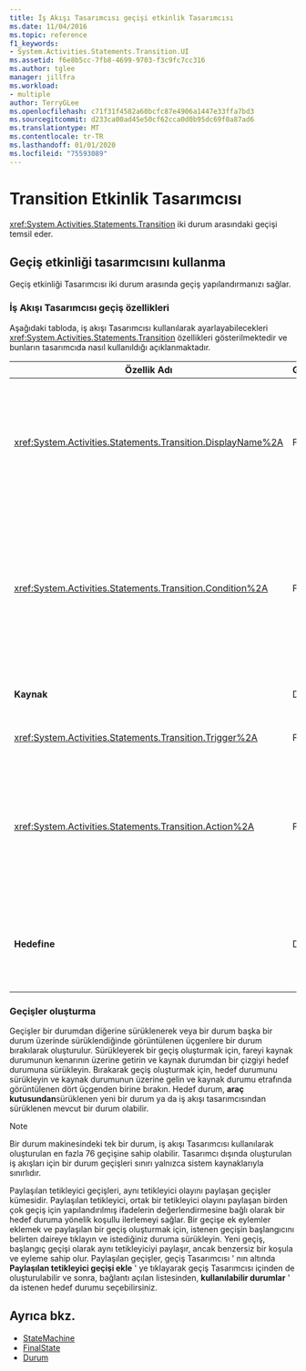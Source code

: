 ```yaml
---
title: İş Akışı Tasarımcısı geçişi etkinlik Tasarımcısı
ms.date: 11/04/2016
ms.topic: reference
f1_keywords:
- System.Activities.Statements.Transition.UI
ms.assetid: f6e8b5cc-7fb8-4699-9703-f3c9fc7cc316
ms.author: tglee
manager: jillfra
ms.workload:
- multiple
author: TerryGLee
ms.openlocfilehash: c71f31f4582a60bcfc87e4906a1447e33ffa7bd3
ms.sourcegitcommit: d233ca00ad45e50cf62cca0d0b95dc69f0a87ad6
ms.translationtype: MT
ms.contentlocale: tr-TR
ms.lasthandoff: 01/01/2020
ms.locfileid: "75593089"
---
```

# <a name="transition-activity-designer"></a>Transition Etkinlik Tasarımcısı

<xref:System.Activities.Statements.Transition> iki durum arasındaki geçişi temsil eder.

## <a name="using-the-transition-activity-designer"></a>Geçiş etkinliği tasarımcısını kullanma

Geçiş etkinliği Tasarımcısı iki durum arasında geçiş yapılandırmanızı sağlar.

### <a name="transition-properties-in-the-workflow-designer"></a>İş Akışı Tasarımcısı geçiş özellikleri

Aşağıdaki tabloda, iş akışı Tasarımcısı kullanılarak ayarlayabilecekleri <xref:System.Activities.Statements.Transition> özellikleri gösterilmektedir ve bunların tasarımcıda nasıl kullanıldığı açıklanmaktadır.

|Özellik Adı|Gerekli|Kullanım|
|-|--------------|-|
|<xref:System.Activities.Statements.Transition.DisplayName%2A>|False|<xref:System.Activities.Statements.Transition> etkinlik tasarımcısının kolay adını belirtir. Varsayılan değer **T1**' dir. Değer, genişletilmiş geçiş tasarımcısının üst bilgisinde ve genişletilmiş geçiş Tasarımcısı içindeki eylem bölümünde bulunan özellik kılavuzunda düzenlenebilir. <xref:System.Activities.Activity.DisplayName%2A>, iş akışı tasarımcısının üst kısmında görüntülenen içerik haritası gezintisinde kullanılır.<br /><br /> <xref:System.Activities.Activity.DisplayName%2A> kesinlikle gerekli olmasa da, bir tane kullanmak en iyi uygulamadır.|
|<xref:System.Activities.Statements.Transition.Condition%2A>|False|Varsa, denetim hedef durumuna geçirilmeden önce **true** olarak değerlendirilmesi gereken bir ifade belirtir. Bu koşul, özellik kılavuzunda ve genişletilmiş geçiş tasarımcısında düzenlenebilir. Paylaşılan bir geçişte birden çok koşul, geçiş tasarımcısında göründükleri sırayla değerlendirilir. **Note:**  Bir geçişin <xref:System.Activities.Statements.Transition.Condition%2A> **false** olarak değerlendirilirse (veya paylaşılan bir tetikleyici geçişinin tüm koşullarının **yanlış**olduğunu değerlendirmesi), geçişin gerçekleşmeyeceğini ve durumdan gelen tüm geçişlerin her tetikleyicisinin yeniden planlanacağını unutmayın. Bu öğreticide, koşulların yapılandırıldığı şekilde bu durum gerçekleşmemelidir (tahminin doğru veya hatalı olması için özel eylemlerdir).|
|**Kaynak**|Doğru|Bu geçişin kaynaklandığı durumu gösterir. Kaynak durumunun adına tıklamak, tasarımcı görünümünü bu durumun genişletilmiş bir görünümüne geçirir. Bu değer, geçiş oluşturulduğunda ayarlanır ve değiştirilemez.|
|<xref:System.Activities.Statements.Transition.Trigger%2A>|False|Tamamlanması geçişi Başlatan etkinliği belirtir. Bu etkinliği ayarlamak için, **araç kutusundan** bir etkinliği sürükleyin ve geçişin **tetikleme** bölümüne bırakın.|
|<xref:System.Activities.Statements.Transition.Action%2A>|False|Tetikleyici etkinliği tamamlandığında ve varsa <xref:System.Activities.Statements.Transition.Condition%2A>, **true**olarak değerlendirilirse yürütülen etkinliği belirtir. Bu etkinlik, kaynak durumu için <xref:System.Activities.Statements.State.Exit%2A> etkinliği varsa, hedef duruma geçiş yaparken yürütülür. Geçiş Tasarımcısı genişletildiğinde, bu değer **araç kutusundan** bir etkinlik sürüklenerek geçişin **eylem** bölümüne bırakılarak ayarlanabilir. Tek bir geçiş için birden çok eylem olabilir. Tek tek eylemler genişletilebilir ve uygulanabilir olur ve bir geçişte birden çok eylem olduğunda, eylemde görüntülenen yukarı veya aşağı oka tıklanarak sıralanabilir.|
|**Hedefine**|Doğru|Geçiş tamamlandıktan sonra durum makinesinin geçiş durumunu gösterir. Bu, nesne modelindeki geçişin <xref:System.Activities.Statements.Transition.To%2A> özelliğine karşılık gelir. Hedef durumunun adına tıklamak, tasarımcı görünümünü bu durumun genişletilmiş bir görünümüne geçirir. Bu değer, geçiş oluşturulduğunda ayarlanır ve geçişi tasarımcıda hedef durumuna bağlayan ok sürüklenerek değiştirilebilir.|

### <a name="creating-transitions"></a>Geçişler oluşturma

Geçişler bir durumdan diğerine sürüklenerek veya bir durum başka bir durum üzerinde sürüklendiğinde görüntülenen üçgenlere bir durum bırakılarak oluşturulur. Sürükleyerek bir geçiş oluşturmak için, fareyi kaynak durumunun kenarının üzerine getirin ve kaynak durumdan bir çizgiyi hedef durumuna sürükleyin. Bırakarak geçiş oluşturmak için, hedef durumunu sürükleyin ve kaynak durumunun üzerine gelin ve kaynak durumu etrafında görüntülenen dört üçgenden birine bırakın. Hedef durum, **araç kutusundan**sürüklenen yeni bir durum ya da iş akışı tasarımcısından sürüklenen mevcut bir durum olabilir.

> [!NOTE]
> Bir durum makinesindeki tek bir durum, iş akışı Tasarımcısı kullanılarak oluşturulan en fazla 76 geçişine sahip olabilir. Tasarımcı dışında oluşturulan iş akışları için bir durum geçişleri sınırı yalnızca sistem kaynaklarıyla sınırlıdır.

Paylaşılan tetikleyici geçişleri, aynı tetikleyici olayını paylaşan geçişler kümesidir. Paylaşılan tetikleyici, ortak bir tetikleyici olayını paylaşan birden çok geçiş için yapılandırılmış ifadelerin değerlendirmesine bağlı olarak bir hedef duruma yönelik koşullu ilerlemeyi sağlar. Bir geçişe ek eylemler eklemek ve paylaşılan bir geçiş oluşturmak için, istenen geçişin başlangıcını belirten daireye tıklayın ve istediğiniz duruma sürükleyin. Yeni geçiş, başlangıç geçişi olarak aynı tetikleyiciyi paylaşır, ancak benzersiz bir koşula ve eyleme sahip olur. Paylaşılan geçişler, geçiş Tasarımcısı ' nın altında **Paylaşılan tetikleyici geçişi ekle** ' ye tıklayarak geçiş Tasarımcısı içinden de oluşturulabilir ve sonra, bağlantı açılan listesinden, **kullanılabilir durumlar** ' da istenen hedef durumu seçebilirsiniz.

## <a name="see-also"></a>Ayrıca bkz.

- [StateMachine](../workflow-designer/statemachine-activity-designer.md)
- [FinalState](../workflow-designer/finalstate-activity-designer.md)
- [Durum](../workflow-designer/state-activity-designer.md)
